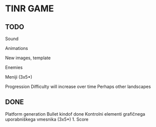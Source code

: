 # TINR GAME

## TODO
Sound

Animations

New images, template

Enemies

Meniji (3x5*)

Progression
    Difficulty will increase over time
    Perhaps other landscapes


## DONE
Platform generation
Bullet kindof done
Kontrolni elementi grafičnega uporabniškega vmesnika (3x5*)
    1. Score
    
